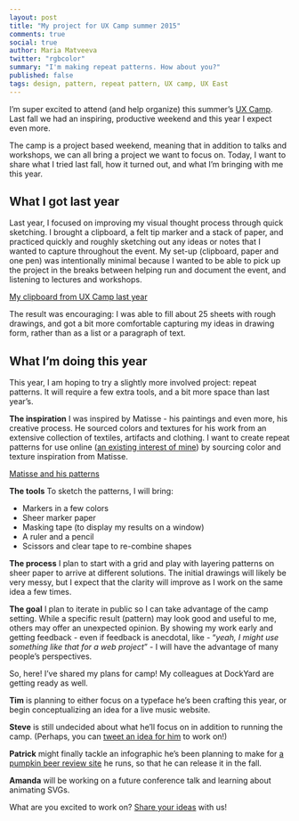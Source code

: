 ```yaml
---
layout: post
title: "My project for UX Camp summer 2015"
comments: true
social: true
author: Maria Matveeva
twitter: "rgbcolor"
summary: "I'm making repeat patterns. How about you?"
published: false
tags: design, pattern, repeat pattern, UX camp, UX East
---
```


I’m super excited to attend (and help organize) this summer’s [UX Camp](http://uxeast.org/). Last fall we had an inspiring, productive weekend and this year I expect even more.

The camp is a project based weekend, meaning that in addition to talks and workshops, we can all bring a project we want to focus on. Today, I want to share what I tried last fall, how it turned out, and what I’m bringing with me this year.


## What I got last year

Last year, I focused on improving my visual thought process through quick sketching. I brought a clipboard, a felt tip marker and a stack of paper, and practiced quickly and roughly sketching out any ideas or notes that I wanted to capture throughout the event. My set-up (clipboard, paper and one pen) was intentionally minimal because I wanted to be able to pick up the project in the breaks between helping run and document the event, and listening to lectures and workshops.

[My clipboard from UX Camp last year](https://i.imgur.com/K9TBWR9.jpg)

The result was encouraging: I was able to fill about 25 sheets with rough drawings, and got a bit more comfortable capturing my ideas in drawing form, rather than as a list or a paragraph of text.

## What I’m doing this year

This year, I am hoping to try a slightly more involved project: repeat patterns. It will require a few extra tools, and a bit more space than last year’s.

**The inspiration**
I was inspired by Matisse - his paintings and even more, his creative process. He sourced colors and textures for his work from an extensive collection of textiles, artifacts and clothing. I want to create repeat patterns for use online ([an existing interest of mine](https://dockyard.com/blog/2014/07/23/repeat-patterns)) by sourcing color and texture inspiration from Matisse.

[Matisse and his patterns](https://i.imgur.com/PyK5h0F.jpg)

**The tools**
To sketch the patterns, I will bring:
- Markers in a few colors
- Sheer marker paper
- Masking tape (to display my results on a window)
- A ruler and a pencil
- Scissors and clear tape to re-combine shapes

**The process**
I plan to start with a grid and play with layering patterns on sheer paper to arrive at different solutions. The initial drawings will likely be very messy, but I  expect that the clarity will improve as I work on the same idea a few times. 

**The goal**
I plan to iterate in public so I can take advantage of the camp setting. While a specific result (pattern) may look good and useful to me, others may offer an unexpected opinion. By showing my work early and getting feedback - even if feedback is anecdotal, like - “*yeah, I might use something like that for a web project*” - I will have the advantage of many people’s perspectives.

So, here! I’ve shared my plans for camp! My colleagues at DockYard are getting ready as well. 

**Tim** is planning to either focus on a typeface he’s been crafting this year, or begin conceptualizing an idea for a live music website.

**Steve** is still undecided about what he’ll focus on in addition to running the camp. (Perhaps, you can [tweet an idea for him](https://twitter.com/uxeast) to work on!)

**Patrick** might finally tackle an infographic he’s been planning to make for [a pumpkin beer review site](http://bumpinpumpkinbeer.com/) he runs, so that he can release it in the fall.

**Amanda** will be working on a future conference talk and learning about animating SVGs.

What are you excited to work on? [Share your ideas](https://twitter.com/uxeast) with us!
